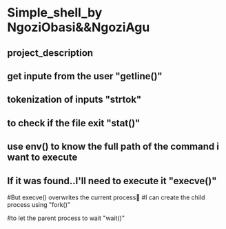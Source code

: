 # Simple_shell_by NgoziObasi&&NgoziAgu

## project_description

## get inpute from the user "getline()"

## tokenization of inputs "strtok"

## to check if the file exit "stat()"

## use env() to know the full path of the command i want to execute

## If it was found..I'll need to execute it "execve()"

#But execve() overwrites the current process🥹 #I can create the child process using "fork()"

#to let the parent process to wait "wait()"

